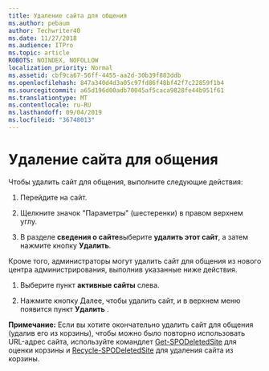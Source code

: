 ```yaml
---
title: Удаление сайта для общения
ms.author: pebaum
author: Techwriter40
ms.date: 11/27/2018
ms.audience: ITPro
ms.topic: article
ROBOTS: NOINDEX, NOFOLLOW
localization_priority: Normal
ms.assetid: cbf9ca67-56ff-4455-aa2d-30b39f883ddb
ms.openlocfilehash: 847a340d4d3a05c97fd86f48bf42f7c22859f1b4
ms.sourcegitcommit: a65d196d00adb70045af5caca9828fe44b951f61
ms.translationtype: MT
ms.contentlocale: ru-RU
ms.lasthandoff: 09/04/2019
ms.locfileid: "36748013"
---
```

# <a name="delete-a-communication-site"></a>Удаление сайта для общения

Чтобы удалить сайт для общения, выполните следующие действия: 
  
1. Перейдите на сайт. 
  
2. Щелкните значок "Параметры" (шестеренки) в правом верхнем углу. 
  
3. В разделе **сведения о сайте**выберите **удалить этот сайт**, а затем нажмите кнопку **Удалить**. 
  
Кроме того, администраторы могут удалить сайт для общения из нового центра администрирования, выполнив указанные ниже действия. 
  
1. Выберите пункт **активные сайты** слева. 
  
2. Нажмите кнопку Далее, чтобы удалить сайт, и в верхнем меню появится пункт **Удалить** . 
  
 **Примечание:** Если вы хотите окончательно удалить сайт для общения (удалив его из корзины), чтобы можно было повторно использовать URL-адрес сайта, используйте командлет [Get-SPODeletedSite](https://aka.ms/Get-SPODeletedSite) для оценки корзины и [Recycle-SPODeletedSite](https://aka.ms/Remove-SPODeletedSite) для удаления сайта из корзины. 
  

